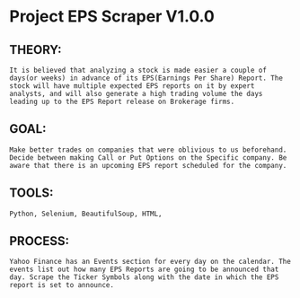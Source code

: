 # Project EPS Scraper V1.0.0

## THEORY: 
    It is believed that analyzing a stock is made easier a couple of days(or weeks) in advance of its EPS(Earnings Per Share) Report. The stock will have multiple expected EPS reports on it by expert analysts, and will also generate a high trading volume the days leading up to the EPS Report release on Brokerage firms.

## GOAL:
    Make better trades on companies that were oblivious to us beforehand. Decide between making Call or Put Options on the Specific company. Be aware that there is an upcoming EPS report scheduled for the company.

## TOOLS: 
    Python, Selenium, BeautifulSoup, HTML,

## PROCESS: 
    Yahoo Finance has an Events section for every day on the calendar. The events list out how many EPS Reports are going to be announced that day. Scrape the Ticker Symbols along with the date in which the EPS report is set to announce.


